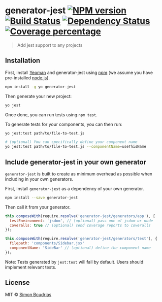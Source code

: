 # generator-jest [![NPM version][npm-image]][npm-url] [![Build Status][travis-image]][travis-url] [![Dependency Status][daviddm-image]][daviddm-url] [![Coverage percentage][coveralls-image]][coveralls-url]

> Add jest support to any projects

## Installation

First, install [Yeoman](http://yeoman.io) and generator-jest using [npm](https://www.npmjs.com/) (we assume you have pre-installed [node.js](https://nodejs.org/)).

```bash
npm install -g yo generator-jest
```

Then generate your new project:

```bash
yo jest
```

Once done, you can run tests using `npm test`.

To generate tests for your components, you can then run:

```bash
yo jest:test path/to/file-to-test.js

# (optional) You can specifically define your component name
yo jest:test path/to/file-to-test.js --componentName=useThisName
```

## Include generator-jest in your own generator

`generator-jest` is built to create as minimum overhead as possible when including in your own generators.

First, install `generator-jest` as a dependency of your own generator.

```bash
npm install --save generator-jest
```

Then call it from your generator.

```js
this.composeWith(require.resolve('generator-jest/generators/app'), {
  testEnvironment: 'jsdom', // (optional) pass one of jsdom or node
  coveralls: true // (optional) send coverage reports to coveralls
});

this.composeWith(require.resolve('generator-jest/generators/test'), {
  filepath: 'components/Sidebar.jsx'
  componentName: 'SideBar' // (optional) define the component name
});
```

Note: Tests generated by `jest:test` will fail by default. Users should implement relevant tests.

## License

MIT © [Simon Boudrias](https://github.com/SBoudrias)

[npm-image]: https://badge.fury.io/js/generator-jest.svg
[npm-url]: https://npmjs.org/package/generator-jest
[travis-image]: https://travis-ci.org/SBoudrias/generator-jest.svg?branch=master
[travis-url]: https://travis-ci.org/SBoudrias/generator-jest
[daviddm-image]: https://david-dm.org/SBoudrias/generator-jest.svg?theme=shields.io
[daviddm-url]: https://david-dm.org/SBoudrias/generator-jest
[coveralls-image]: https://coveralls.io/repos/SBoudrias/generator-jest/badge.svg
[coveralls-url]: https://coveralls.io/r/SBoudrias/generator-jest
